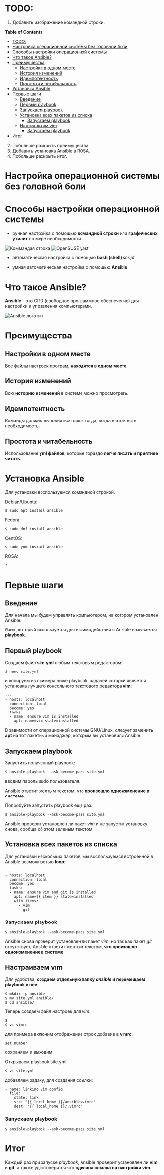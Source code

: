 
TODO:
=====

1. Добавить изображение командной строки.
<!-- markdown-toc start - Don't edit this section. Run M-x markdown-toc-generate-toc again -->
**Table of Contents**

- [TODO:](#todo)
- [Настройка операционной системы без головной боли](#настройка-операционной-системы-без-головной-боли)
- [Способы настройки операционной системы](#способы-настройки-операционной-системы)
- [Что такое Ansible?](#что-такое-ansible)
- [Преимущества](#преимущества)
    - [Настройки в одном месте](#настройки-в-одном-месте)
    - [История изменений](#история-изменений)
    - [Идемпотентность](#идемпотентность)
    - [Простота и читабельность](#простота-и-читабельность)
- [Установка Ansible](#установка-ansible)
- [Первые шаги](#первые-шаги)
    - [Введение](#введение)
    - [Первый playbook](#первый-playbook)
    - [Запускаем playbook](#запускаем-playbook)
    - [Установка всех пакетов из списка](#установка-всех-пакетов-из-списка)
        - [Запускаем playbook](#запускаем-playbook)
    - [Настраиваем vim](#настраиваем-vim)
        - [Запускаем playbook](#запускаем-playbook)
- [Итог](#итог)

<!-- markdown-toc end -->
2. Побольше раскрыть преимущества.
3. Добавить установка Ansible в ROSA.
4. Побольше раскрыть итог.

Настройка операционной системы без головной боли
================================================

Способы настройки операционной системы
======================================

* ручная настройка с помощью **командной строки** или **графических утилит** по мере
  необходимости
  
![Коммандая строка]()
![OpenSUSE yast](http://opensuse-guide.org/images/screenshots/yast-controlcenter.png)

* автоматическая настройка с помощью **bash (shell)** *script*

* умная автоматическая настройка с помощью **Ansible**

Что такое Ansible?
==================

**Ansible** - это СПО (свободное программное обеспечение) для настройки и управления
компьютерами.

![Ansible логотип](https://worldvectorlogo.com/logos/ansible.svg)

Преимущества
============

Настройки в одном месте
-----------------------

Все файлы настроек програм, **находятся в одном месте**. 

История изменений
-----------------

Всю **историю изменений** в системе можно просмотреть.

Идемпотентность
---------------

Команды должны выполняться лишь тогда, когда в этом есть необходимость.

Простота и читабельность
------------------------

Использование **yml файлов**, которые гораздо **легче писать и приятнее читать**.

Установка Ansible
=================

Для установки воспользуемся командной строкой.

Debian/Ubuntu:

    $ sudo apt install ansible
    
Fedora:

    $ sudo dnf install ansible

CentOS:

    $ sudo yum install ansible

ROSA:

    ?
    
Первые шаги
===========

Введение
--------

Для начала мы будем управлять компьютером, на котором установлен Ansible.

Язык, который используется для взаимодействия с Ansible называется **playbook**.

Первый playbook
---------------

Создаем файл **site.yml** любым текстовым редактором:

    $ nano site.yml

и копируем из примера ниже playbook, задачей которой является установка лучшего
консольного текстового редактора **vim**:

    ---
    - hosts: localhost
      connection: local
      become: yes
      tasks:
      - name: ensure vim is installed
        apt: name=vim state=installed
    
В завимости от операционной системы GNU/Linux, следует заменить **apt** на тот
пакетный мэнэджэр, которым вы установили Ansible.

Запускаем playbook
------------------

Запустить полученный playbook:

    $ ansible-playbook --ask-become-pass site.yml

вводим пароль sudo пользователя.

Ansible ответит желтым текстом, что **произошло одноизменение в системе**.

Попробуйте запустить playbook еще раз:

    $ ansible-playbook --ask-become-pass site.yml

Ansible проверит установлен ли пакет *vim* и не запустит установку снова, сообща
об этом зеленым текстом.

Установка всех пакетов из списка
--------------------------------

Для установки нескольких пакетов, мы воспользуемся встроенной в Ansible
возможностью **loop**:

    ---
    - hosts: localhost
      connection: local
      become: yes
      tasks:
      - name: ensure vim and git is installed
        apt: name={{ item }} state=installed
        with_items:
          - vim
          - git

### Запускаем playbook ###

    $ ansible-playbook --ask-become-pass site.yml

Ansible снова проверит установлен ли пакет *vim*, но так как пакет *git*
отсутствует, Ansible ответит желтым текстом, **что произошло одноизменение в
системе**.

Настраиваем vim
---------------

Для удобства, **создаем отдельную папку *ansible* и перемещаем playbook в нее**:

    $ mkdir -p ansible
    $ mv site.yml ansible/
    $ cd ansible/

Теперь создаем файл настроек для *vim*:
    
    $ 
    $ vi vimrc
    
для примера включим отображение строк добавив в **vimrc**:

    set number
    
сохраняем и выходим.

Открываем playbook site.yml:

    $ vi site.yml
    
добавляем задачу, для создания ссылки:

    - name: linking vim config
      file:
        state: link
        src: "{{ local_home }}/ansible/vimrc"
        dest: "{{ local_home }}/.vimrc"
        
### Запускаем playbook ###

    $ ansible-playbook --ask-become-pass site.yml

Итог
====

Каждый раз при запуске *playbook*, Ansible проверит установлен ли **vim** и
**git**, а также удостоверится что **сделана ссылка на настройки vim**.
